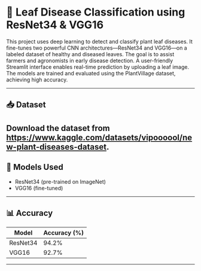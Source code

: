 # 🍃 Leaf Disease Classification using ResNet34 & VGG16

This project uses deep learning to detect and classify plant leaf diseases. It fine-tunes two powerful CNN architectures—ResNet34 and VGG16—on a labeled dataset of healthy and diseased leaves. The goal is to assist farmers and agronomists in early disease detection. A user-friendly Streamlit interface enables real-time prediction by uploading a leaf image. The models are trained and evaluated using the PlantVillage dataset, achieving high accuracy.

---

## 📥 Dataset

Download the dataset from https://www.kaggle.com/datasets/vipoooool/new-plant-diseases-dataset.
---

## 🚀 Models Used

- ResNet34 (pre-trained on ImageNet)
- VGG16 (fine-tuned)

---

## 📊 Accuracy

| Model   | Accuracy (%) |
|---------|---------------|
| ResNet34 | 94.2%         |
| VGG16    | 92.7%         |

---

